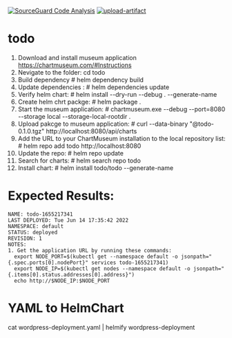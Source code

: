 [![SourceGuard Code Analysis](https://github.com/chkp-ofirs/todo/actions/workflows/SourceGuard.yml/badge.svg)](https://github.com/chkp-ofirs/todo/actions/workflows/SourceGuard.yml)
[![upload-artifact](https://github.com/chkp-ofirs/todo/actions/workflows/upload-artifact.yml/badge.svg)](https://github.com/chkp-ofirs/todo/actions/workflows/upload-artifact.yml)

# todo
 1. Download and install museum application https://chartmuseum.com/#Instructions
 2. Nevigate to the folder: cd todo
 3. Build dependency # helm dependency build
 4. Update dependencies : # helm dependencies update
 3. Verify helm chart: # helm install --dry-run --debug . --generate-name
 4. Create helm chrt packge: # helm package .
 5. Start the museum application: # chartmuseum.exe --debug --port=8080 --storage local --storage-local-rootdir . 
 6. Upload pakcge to museum application: #  curl --data-binary "@todo-0.1.0.tgz" http://localhost:8080/api/charts
 7. Add the URL to your ChartMuseum installation to the local repository list: # helm repo add todo http://localhost:8080
 8. Update the repo: # helm repo update
 9. Search for charts: # helm search repo todo
 10. Install chart: # helm install todo/todo --generate-name
 # Expected Results:
	NAME: todo-1655217341
	LAST DEPLOYED: Tue Jun 14 17:35:42 2022
	NAMESPACE: default
	STATUS: deployed
	REVISION: 1
	NOTES:
	1. Get the application URL by running these commands:
	  export NODE_PORT=$(kubectl get --namespace default -o jsonpath="{.spec.ports[0].nodePort}" services todo-1655217341)
	  export NODE_IP=$(kubectl get nodes --namespace default -o jsonpath="{.items[0].status.addresses[0].address}")
	  echo http://$NODE_IP:$NODE_PORT


# YAML to HelmChart
  cat wordpress-deployment.yaml  | helmify wordpress-deployment
